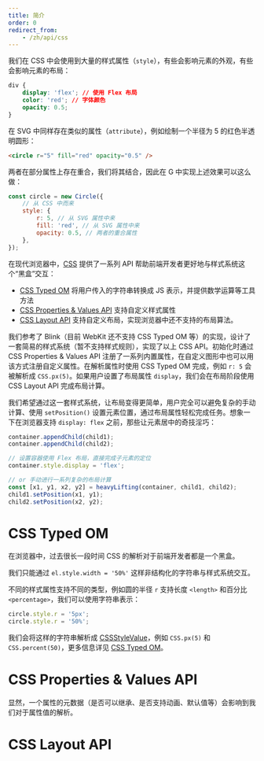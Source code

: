 ```yaml
---
title: 简介
order: 0
redirect_from:
    - /zh/api/css
---
```


我们在 CSS 中会使用到大量的样式属性（`style`），有些会影响元素的外观，有些会影响元素的布局：

```css
div {
    display: 'flex'; // 使用 Flex 布局
    color: 'red'; // 字体颜色
    opacity: 0.5;
}
```

在 SVG 中同样存在类似的属性（`attribute`），例如绘制一个半径为 5 的红色半透明圆形：

```html
<circle r="5" fill="red" opacity="0.5" />
```

两者在部分属性上存在重合，我们将其结合，因此在 G 中实现上述效果可以这么做：

```js
const circle = new Circle({
    // 从 CSS 中而来
    style: {
        r: 5, // 从 SVG 属性中来
        fill: 'red', // 从 SVG 属性中来
        opacity: 0.5, // 两者的重合属性
    },
});
```

在现代浏览器中，[CSS](https://developer.mozilla.org/en-US/docs/Web/API/CSS) 提供了一系列 API 帮助前端开发者更好地与样式系统这个“黑盒”交互：

- [CSS Typed OM](https://developer.mozilla.org/en-US/docs/Web/Guide/Houdini#css_typed_om) 将用户传入的字符串转换成 JS 表示，并提供数学运算等工具方法
- [CSS Properties & Values API](https://developer.mozilla.org/en-US/docs/Web/API/CSS_Properties_and_Values_API) 支持自定义样式属性
- [CSS Layout API](https://developer.mozilla.org/en-US/docs/Web/Guide/Houdini#css_layout_api) 支持自定义布局，实现浏览器中还不支持的布局算法。

我们参考了 Blink（目前 WebKit 还不支持 CSS Typed OM 等）的实现，设计了一套简易的样式系统（暂不支持样式规则），实现了以上 CSS API。初始化时通过 CSS Properties & Values API 注册了一系列内置属性，在自定义图形中也可以用该方式注册自定义属性。在解析属性时使用 CSS Typed OM 完成，例如 `r: 5` 会被解析成 `CSS.px(5)`。如果用户设置了布局属性 `display`，我们会在布局阶段使用 CSS Layout API 完成布局计算。

我们希望通过这一套样式系统，让布局变得更简单，用户完全可以避免复杂的手动计算、使用 `setPosition()` 设置元素位置，通过布局属性轻松完成任务。想象一下在浏览器支持 `display: flex` 之前，那些让元素居中的奇技淫巧：

```js
container.appendChild(child1);
container.appendChild(child2);

// 设置容器使用 Flex 布局，直接完成子元素的定位
container.style.display = 'flex';

// or 手动进行一系列复杂的布局计算
const [x1, y1, x2, y2] = heavyLifting(container, child1, child2);
child1.setPosition(x1, y1);
child2.setPosition(x2, y2);
```

# CSS Typed OM

在浏览器中，过去很长一段时间 CSS 的解析对于前端开发者都是一个黑盒。

我们只能通过 `el.style.width = '50%'` 这样非结构化的字符串与样式系统交互。

不同的样式属性支持不同的类型，例如圆的半径 `r` 支持长度 `<length>` 和百分比 `<percentage>`，我们可以使用字符串表示：

```js
circle.style.r = '5px';
circle.style.r = '50%';
```

我们会将这样的字符串解析成 [CSSStyleValue](/zh/api/css/css-typed-om#cssstylevalue)，例如 `CSS.px(5)` 和 `CSS.percent(50)`，更多信息详见 [CSS Typed OM](/zh/api/css/css-typed-om)。

# CSS Properties & Values API

显然，一个属性的元数据（是否可以继承、是否支持动画、默认值等）会影响到我们对于属性值的解析。

# CSS Layout API

